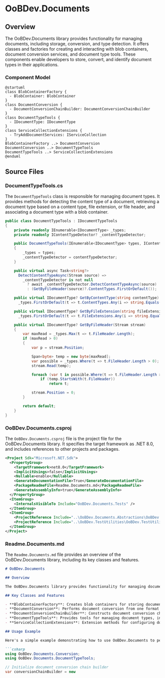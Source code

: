# OoBDev.Documents

## Overview

The OoBDev.Documents library provides functionality for managing documents, including storage, conversion, and type detection. It offers classes and factories for creating and interacting with blob containers, document conversion services, and document type tools. These components enable developers to store, convert, and identify document types in their applications.

### Component Model

```plantuml
@startuml
class BlobContainerFactory {
  - BlobContainer: BlobContainer
}
class DocumentConversion {
  - DocumentConversionChainBuilder: DocumentConversionChainBuilder
}
class DocumentTypeTools {
  - IDocumentType: IDocumentType
}
class ServiceCollectionExtensions {
  - TryAddDocumentServices: IServiceCollection
}
BlobContainerFactory ..> DocumentConversion
DocumentConversion ..> DocumentTypeTools
DocumentTypeTools ..> ServiceCollectionExtensions
@enduml
```

## Source Files

### DocumentTypeTools.cs

The `DocumentTypeTools` class is responsible for managing document types. It provides methods for detecting the content type of a document, retrieving a document type based on a content type, file extension, or file header, and associating a document type with a blob container.

```csharp
public class DocumentTypeTools : IDocumentTypeTools
{
    private readonly IEnumerable<IDocumentType> _types;
    private readonly IContentTypeDetector? _contentTypeDetector;

    public DocumentTypeTools(IEnumerable<IDocumentType> types, IContentTypeDetector? contentTypeDetector = null)
    {
        _types = types;
        _contentTypeDetector = contentTypeDetector;
    }

    public virtual async Task<string?>
      DetectContentTypeAsync(Stream source) =>
        _contentTypeDetector is not null
          ? await _contentTypeDetector.DetectContentTypeAsync(source)
          : (GetByFileHeader(source)?.ContentTypes.FirstOrDefault());

    public virtual IDocumentType? GetByContentType(string contentType) =>
      _types.FirstOrDefault(t => t.ContentTypes.Any(i => string.Equals(i, contentType, StringComparison.OrdinalIgnoreCase)));

    public virtual IDocumentType? GetByFileExtension(string fileExtension) =>
      _types.FirstOrDefault(t => t.FileExtensions.Any(i => string.Equals(i, fileExtension, StringComparison.OrdinalIgnoreCase)));

    public virtual IDocumentType? GetByFileHeader(Stream stream)
    {
        var maxRead = _types.Max(t => t.FileHeader.Length);
        if (maxRead > 0)
        {
            var p = stream.Position;

            Span<byte> temp = new byte[maxRead];
            var possible = _types.Where(t => t.FileHeader.Length > 0);
            stream.Read(temp);

            foreach (var t in possible.Where(t => t.FileHeader.Length > 0))
                if (temp.StartsWith(t.FileHeader))
                    return t;

            stream.Position = 0;
        }

        return default;
    }
}
```

### OoBDev.Documents.csproj

The `OoBDev.Documents.csproj` file is the project file for the OoBDev.Documents library. It specifies the target framework as .NET 8.0, and includes references to other projects and packages.

```xml
<Project Sdk="Microsoft.NET.Sdk">
  <PropertyGroup>
    <TargetFramework>net8.0</TargetFramework>
    <ImplicitUsings>false</ImplicitUsings>
    <Nullable>enable</Nullable>
    <GenerateDocumentationFile>True</GenerateDocumentationFile>
    <PackageReadmeFile>Readme.Documents.md</PackageReadmeFile>
    <GenerateAssemblyInfo>true</GenerateAssemblyInfo>
  </PropertyGroup>
  <ItemGroup>
    <InternalsVisibleTo Include="OoBDev.Documents.Tests" />
  </ItemGroup>
  <ItemGroup>
    <ProjectReference Include="..\OoBDev.Documents.Abstractions\OoBDev.Documents.Abstractions.csproj" />
    <ProjectReference Include="..\OoBDev.TestUtilities\OoBDev.TestUtilities.csproj" />
  </ItemGroup>
</Project>
```

### Readme.Documents.md

The `Readme.Documents.md` file provides an overview of the OoBDev.Documents library, including its key classes and features.

```markdown
# OoBDev.Documents

## Overview

The OoBDev.Documents library provides functionality for managing documents, including storage, conversion, and type detection. It offers classes and factories for creating and interacting with blob containers, document conversion services, and document type tools. These components enable developers to store, convert, and identify document types in their applications.

## Key Classes and Features

- **BlobContainerFactory**: Creates blob containers for storing documents.
- **DocumentConversion**: Performs document conversion from one format to another.
- **DocumentConversionChainBuilder**: Constructs document conversion chains.
- **DocumentTypeTools**: Provides tools for managing document types, including content type detection.
- **ServiceCollectionExtensions**: Extension methods for configuring document-related services in dependency injection.

## Usage Example

Here's a simple example demonstrating how to use OoBDev.Documents to perform document conversion:

```csharp
using OoBDev.Documents.Conversion;
using OoBDev.Documents.DocumentTypeTools;

// Initialize document conversion chain builder
var conversionChainBuilder = new